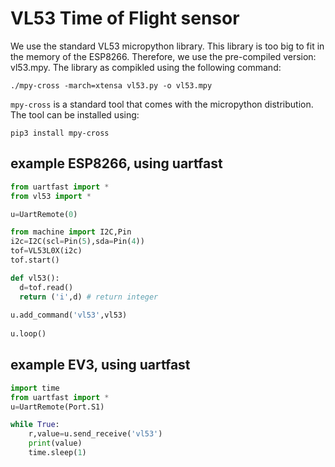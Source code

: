 # VL53 Time of Flight sensor

We use the standard VL53 micropython library. This library is too big to fit in the memory of the ESP8266. Therefore, we use the pre-compiled version: vl53.mpy.
The library as compikled using the following command:

```./mpy-cross -march=xtensa vl53.py -o vl53.mpy```

`mpy-cross` is a standard tool that comes with the micropython distribution. The tool can be installed using:

```
pip3 install mpy-cross
```

## example ESP8266, using uartfast

```python
from uartfast import *
from vl53 import *

u=UartRemote(0)

from machine import I2C,Pin                                                                                                                       
i2c=I2C(scl=Pin(5),sda=Pin(4))                                                                                                                    
tof=VL53L0X(i2c)    
tof.start()

def vl53():
  d=tof.read()
  return ('i',d) # return integer
  
u.add_command('vl53',vl53)
 
u.loop()
```

## example EV3, using uartfast

```python
import time
from uartfast import *
u=UartRemote(Port.S1)

while True:
    r,value=u.send_receive('vl53') 
    print(value)
    time.sleep(1)
```    
